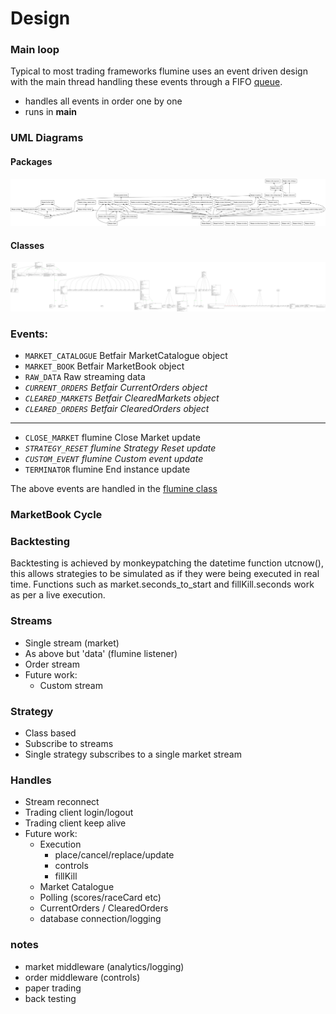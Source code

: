 # Design

### Main loop

Typical to most trading frameworks flumine uses an event driven design with the main thread handling these events through a FIFO [queue](https://docs.python.org/3/library/queue.html).

- handles all events in order one by one
- runs in __main__

### UML Diagrams

#### Packages

[![Placeholder](images/uml_packages.png)](images/uml_packages.png)

#### Classes

[![Placeholder](images/uml_classes.png)](images/uml_classes.png)

### Events:

- `MARKET_CATALOGUE` Betfair MarketCatalogue object
- `MARKET_BOOK` Betfair MarketBook object
- `RAW_DATA` Raw streaming data
- *`CURRENT_ORDERS` Betfair CurrentOrders object*
- *`CLEARED_MARKETS` Betfair ClearedMarkets object*
- *`CLEARED_ORDERS` Betfair ClearedOrders object*

___

- `CLOSE_MARKET` flumine Close Market update
- *`STRATEGY_RESET` flumine Strategy Reset update*
- *`CUSTOM_EVENT` flumine Custom event update*
- `TERMINATOR` flumine End instance update

The above events are handled in the [flumine class]()

### MarketBook Cycle

### Backtesting

Backtesting is achieved by monkeypatching the datetime function utcnow(), this allows strategies to be simulated as if they were being executed in real time. Functions such as market.seconds_to_start and fillKill.seconds work as per a live execution.

### Streams
- Single stream (market)
- As above but 'data' (flumine listener)
- Order stream
- Future work:
    - Custom stream

### Strategy
- Class based
- Subscribe to streams
- Single strategy subscribes to a single market stream

### Handles
- Stream reconnect
- Trading client login/logout
- Trading client keep alive
- Future work:
    - Execution
        - place/cancel/replace/update
        - controls
        - fillKill
    - Market Catalogue
    - Polling (scores/raceCard etc)
    - CurrentOrders / ClearedOrders
    - database connection/logging
    
### notes
- market middleware (analytics/logging)
- order middleware (controls)
- paper trading
- back testing
